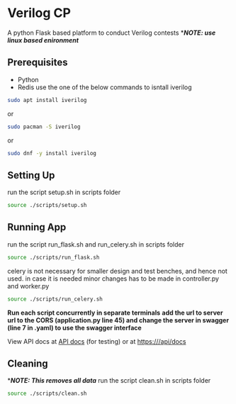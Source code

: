 # Verilog CP
A python Flask based platform to conduct Verilog contests
****NOTE: use linux based enironment***

##  Prerequisites
 - Python
 - Redis
 use the one of the below commands to isntall iverilog
 ```bash
sudo apt install iverilog 
```
or
```bash
sudo pacman -S iverilog
```
or
```bash
sudo dnf -y install iverilog
 ```

## Setting Up
run the script setup.sh in scripts folder
```bash
source ./scripts/setup.sh
```

## Running App
run the script run_flask.sh and run_celery.sh in scripts folder
```bash
source ./scripts/run_flask.sh
```
celery is not necessary for smaller design and test benches, and hence not used. in case it is needed minor changes has to be made in controller.py and worker.py
```bash
source ./scripts/run_celery.sh
```
**Run each  script concurrently in separate terminals**
**add the url to server url to the CORS (application.py line 45) and change the server in swagger (line 7 in .yaml) to use the swagger interface**

View API docs at [API docs](http://localhost:5000/api/docs/) (for testing) or at [https://<yourserver>/api/docs](https://<yourserver>/api/docs)
## Cleaning
****NOTE: This removes all data***
run the script clean.sh in scripts folder
```bash
source ./scripts/clean.sh
```

